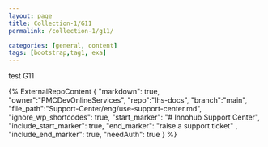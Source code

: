 ```yaml
---
layout: page
title: Collection-1/G11
permalink: /collection-1/g11/

categories: [general, content]
tags: [bootstrap,tag1, exa]
---
```


test G11

{% 
    ExternalRepoContent  { 
        "markdown": true,
        "owner":"PMCDevOnlineServices", 
        "repo":"Ihs-docs", 
        "branch":"main", 
        "file_path":"Support-Center/eng/use-support-center.md", 
        "ignore_wp_shortcodes": true, 
        "start_marker": "# Innohub Support Center",
        "include_start_marker": true,
        "end_marker": "raise a support ticket" ,
        "include_end_marker": true,
        "needAuth": true
    }
%}